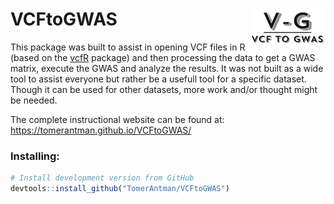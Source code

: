 
<!-- README.md is generated from README.Rmd. Please edit that file -->

# VCFtoGWAS <img src="man/figures/logo.png" align="right" alt="" width="120" />
This package was built to assist in opening VCF files in R (based on the [vcfR](https://knausb.github.io/vcfR_documentation/) package) and then processing the data to get a GWAS matrix, execute the GWAS and analyze the results. 
It was not built as a wide tool to assist everyone but rather be a usefull tool for a specific dataset. Though it can be used for other datasets, more work and/or thought might be needed. 

The complete instructional website can be found at: https://tomerantman.github.io/VCFtoGWAS/

### Installing:
``` r
# Install development version from GitHub
devtools::install_github("TomerAntman/VCFtoGWAS")
```


